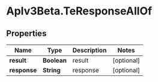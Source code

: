# ApIv3Beta.TeResponseAllOf

## Properties

Name | Type | Description | Notes
------------ | ------------- | ------------- | -------------
**result** | **Boolean** | result | [optional] 
**response** | **String** | response | [optional] 



